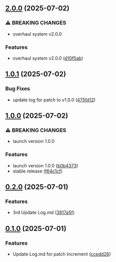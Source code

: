 ## [2.0.0](https://github.com/Reetwiz/FellowBlogs/compare/v1.0.1...v2.0.0) (2025-07-02)


### ⚠ BREAKING CHANGES

* overhaul system v2.0.0

### Features

* overhaul system v2.0.0 ([d10f5ab](https://github.com/Reetwiz/FellowBlogs/commit/d10f5ab50160b299092077423e3c397661cf4c75))

## [1.0.1](https://github.com/Reetwiz/FellowBlogs/compare/v1.0.0...v1.0.1) (2025-07-02)


### Bug Fixes

* update log for patch to v1.0.0 ([475fd12](https://github.com/Reetwiz/FellowBlogs/commit/475fd12e6ef8bd8181f096eef8742e71069ce934))

## [1.0.0](https://github.com/Reetwiz/FellowBlogs/compare/v0.2.0...v1.0.0) (2025-07-02)


### ⚠ BREAKING CHANGES

* launch version 1.0.0

### Features

* launch version 1.0.0 ([b0b4373](https://github.com/Reetwiz/FellowBlogs/commit/b0b4373354bac9ce50022e1a252ee5158d247d4d))
* stable release ([f64c1cf](https://github.com/Reetwiz/FellowBlogs/commit/f64c1cf29b71033361efdbc8da090512640accfc))

## [0.2.0](https://github.com/Reetwiz/FellowBlogs/compare/v0.1.0...v0.2.0) (2025-07-01)


### Features

* 3rd Update Log.md ([3817a5f](https://github.com/Reetwiz/FellowBlogs/commit/3817a5fce53411df55f287bde09722d5a1266daf))

## [0.1.0](https://github.com/Reetwiz/FellowBlogs/compare/ccedd26b54abcf3772160683277c3349e9f46259...v0.1.0) (2025-07-01)


### Features

* Update Log.md for patch increment ([ccedd26](https://github.com/Reetwiz/FellowBlogs/commit/ccedd26b54abcf3772160683277c3349e9f46259))


